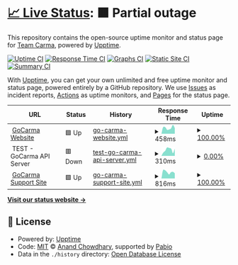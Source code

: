 # [📈 Live Status](https://demo.upptime.js.org): <!--live status--> **🟧 Partial outage**

This repository contains the open-source uptime monitor and status page for [Team Carma](https://www.gocarma.com), powered by [Upptime](https://github.com/upptime/upptime).

[![Uptime CI](https://github.com/teamcarma/external-upptime/workflows/Uptime%20CI/badge.svg)](https://github.com/teamcarma/external-upptime/actions?query=workflow%3A%22Uptime+CI%22)
[![Response Time CI](https://github.com/teamcarma/external-upptime/workflows/Response%20Time%20CI/badge.svg)](https://github.com/teamcarma/external-upptime/actions?query=workflow%3A%22Response+Time+CI%22)
[![Graphs CI](https://github.com/teamcarma/external-upptime/workflows/Graphs%20CI/badge.svg)](https://github.com/teamcarma/external-upptime/actions?query=workflow%3A%22Graphs+CI%22)
[![Static Site CI](https://github.com/teamcarma/external-upptime/workflows/Static%20Site%20CI/badge.svg)](https://github.com/teamcarma/external-upptime/actions?query=workflow%3A%22Static+Site+CI%22)
[![Summary CI](https://github.com/teamcarma/external-upptime/workflows/Summary%20CI/badge.svg)](https://github.com/teamcarma/external-upptime/actions?query=workflow%3A%22Summary+CI%22)

With [Upptime](https://upptime.js.org), you can get your own unlimited and free uptime monitor and status page, powered entirely by a GitHub repository. We use [Issues](https://github.com/teamcarma/external-upptime/issues) as incident reports, [Actions](https://github.com/teamcarma/external-upptime/actions) as uptime monitors, and [Pages](https://demo.upptime.js.org) for the status page.

<!--start: status pages-->
<!-- This summary is generated by Upptime (https://github.com/upptime/upptime) -->
<!-- Do not edit this manually, your changes will be overwritten -->
<!-- prettier-ignore -->
| URL | Status | History | Response Time | Uptime |
| --- | ------ | ------- | ------------- | ------ |
| <img alt="" src="https://icons.duckduckgo.com/ip3/www.gocarma.com.ico" height="13"> [GoCarma Website](https://www.gocarma.com) | 🟩 Up | [go-carma-website.yml](https://github.com/teamcarma/external-upptime/commits/HEAD/history/go-carma-website.yml) | <details><summary><img alt="Response time graph" src="./graphs/go-carma-website/response-time-week.png" height="20"> 458ms</summary><br><a href="https://status.gocarma.com/history/go-carma-website"><img alt="Response time 498" src="https://img.shields.io/endpoint?url=https%3A%2F%2Fraw.githubusercontent.com%2Fteamcarma%2Fexternal-upptime%2FHEAD%2Fapi%2Fgo-carma-website%2Fresponse-time.json"></a><br><a href="https://status.gocarma.com/history/go-carma-website"><img alt="24-hour response time 557" src="https://img.shields.io/endpoint?url=https%3A%2F%2Fraw.githubusercontent.com%2Fteamcarma%2Fexternal-upptime%2FHEAD%2Fapi%2Fgo-carma-website%2Fresponse-time-day.json"></a><br><a href="https://status.gocarma.com/history/go-carma-website"><img alt="7-day response time 458" src="https://img.shields.io/endpoint?url=https%3A%2F%2Fraw.githubusercontent.com%2Fteamcarma%2Fexternal-upptime%2FHEAD%2Fapi%2Fgo-carma-website%2Fresponse-time-week.json"></a><br><a href="https://status.gocarma.com/history/go-carma-website"><img alt="30-day response time 483" src="https://img.shields.io/endpoint?url=https%3A%2F%2Fraw.githubusercontent.com%2Fteamcarma%2Fexternal-upptime%2FHEAD%2Fapi%2Fgo-carma-website%2Fresponse-time-month.json"></a><br><a href="https://status.gocarma.com/history/go-carma-website"><img alt="1-year response time 498" src="https://img.shields.io/endpoint?url=https%3A%2F%2Fraw.githubusercontent.com%2Fteamcarma%2Fexternal-upptime%2FHEAD%2Fapi%2Fgo-carma-website%2Fresponse-time-year.json"></a></details> | <details><summary><a href="https://status.gocarma.com/history/go-carma-website">100.00%</a></summary><a href="https://status.gocarma.com/history/go-carma-website"><img alt="All-time uptime 99.87%" src="https://img.shields.io/endpoint?url=https%3A%2F%2Fraw.githubusercontent.com%2Fteamcarma%2Fexternal-upptime%2FHEAD%2Fapi%2Fgo-carma-website%2Fuptime.json"></a><br><a href="https://status.gocarma.com/history/go-carma-website"><img alt="24-hour uptime 100.00%" src="https://img.shields.io/endpoint?url=https%3A%2F%2Fraw.githubusercontent.com%2Fteamcarma%2Fexternal-upptime%2FHEAD%2Fapi%2Fgo-carma-website%2Fuptime-day.json"></a><br><a href="https://status.gocarma.com/history/go-carma-website"><img alt="7-day uptime 100.00%" src="https://img.shields.io/endpoint?url=https%3A%2F%2Fraw.githubusercontent.com%2Fteamcarma%2Fexternal-upptime%2FHEAD%2Fapi%2Fgo-carma-website%2Fuptime-week.json"></a><br><a href="https://status.gocarma.com/history/go-carma-website"><img alt="30-day uptime 100.00%" src="https://img.shields.io/endpoint?url=https%3A%2F%2Fraw.githubusercontent.com%2Fteamcarma%2Fexternal-upptime%2FHEAD%2Fapi%2Fgo-carma-website%2Fuptime-month.json"></a><br><a href="https://status.gocarma.com/history/go-carma-website"><img alt="1-year uptime 99.87%" src="https://img.shields.io/endpoint?url=https%3A%2F%2Fraw.githubusercontent.com%2Fteamcarma%2Fexternal-upptime%2FHEAD%2Fapi%2Fgo-carma-website%2Fuptime-year.json"></a></details>
| <img alt="" src="https://res.cloudinary.com/avego/image/upload/v1580811904/favicon_gynpkq.ico" height="13"> TEST - GoCarma API Server | 🟥 Down | [test-go-carma-api-server.yml](https://github.com/teamcarma/external-upptime/commits/HEAD/history/test-go-carma-api-server.yml) | <details><summary><img alt="Response time graph" src="./graphs/test-go-carma-api-server/response-time-week.png" height="20"> 310ms</summary><br><a href="https://status.gocarma.com/history/test-go-carma-api-server"><img alt="Response time 326" src="https://img.shields.io/endpoint?url=https%3A%2F%2Fraw.githubusercontent.com%2Fteamcarma%2Fexternal-upptime%2FHEAD%2Fapi%2Ftest-go-carma-api-server%2Fresponse-time.json"></a><br><a href="https://status.gocarma.com/history/test-go-carma-api-server"><img alt="24-hour response time 235" src="https://img.shields.io/endpoint?url=https%3A%2F%2Fraw.githubusercontent.com%2Fteamcarma%2Fexternal-upptime%2FHEAD%2Fapi%2Ftest-go-carma-api-server%2Fresponse-time-day.json"></a><br><a href="https://status.gocarma.com/history/test-go-carma-api-server"><img alt="7-day response time 310" src="https://img.shields.io/endpoint?url=https%3A%2F%2Fraw.githubusercontent.com%2Fteamcarma%2Fexternal-upptime%2FHEAD%2Fapi%2Ftest-go-carma-api-server%2Fresponse-time-week.json"></a><br><a href="https://status.gocarma.com/history/test-go-carma-api-server"><img alt="30-day response time 302" src="https://img.shields.io/endpoint?url=https%3A%2F%2Fraw.githubusercontent.com%2Fteamcarma%2Fexternal-upptime%2FHEAD%2Fapi%2Ftest-go-carma-api-server%2Fresponse-time-month.json"></a><br><a href="https://status.gocarma.com/history/test-go-carma-api-server"><img alt="1-year response time 326" src="https://img.shields.io/endpoint?url=https%3A%2F%2Fraw.githubusercontent.com%2Fteamcarma%2Fexternal-upptime%2FHEAD%2Fapi%2Ftest-go-carma-api-server%2Fresponse-time-year.json"></a></details> | <details><summary><a href="https://status.gocarma.com/history/test-go-carma-api-server">0.00%</a></summary><a href="https://status.gocarma.com/history/test-go-carma-api-server"><img alt="All-time uptime 23.45%" src="https://img.shields.io/endpoint?url=https%3A%2F%2Fraw.githubusercontent.com%2Fteamcarma%2Fexternal-upptime%2FHEAD%2Fapi%2Ftest-go-carma-api-server%2Fuptime.json"></a><br><a href="https://status.gocarma.com/history/test-go-carma-api-server"><img alt="24-hour uptime 0.00%" src="https://img.shields.io/endpoint?url=https%3A%2F%2Fraw.githubusercontent.com%2Fteamcarma%2Fexternal-upptime%2FHEAD%2Fapi%2Ftest-go-carma-api-server%2Fuptime-day.json"></a><br><a href="https://status.gocarma.com/history/test-go-carma-api-server"><img alt="7-day uptime 0.00%" src="https://img.shields.io/endpoint?url=https%3A%2F%2Fraw.githubusercontent.com%2Fteamcarma%2Fexternal-upptime%2FHEAD%2Fapi%2Ftest-go-carma-api-server%2Fuptime-week.json"></a><br><a href="https://status.gocarma.com/history/test-go-carma-api-server"><img alt="30-day uptime 0.00%" src="https://img.shields.io/endpoint?url=https%3A%2F%2Fraw.githubusercontent.com%2Fteamcarma%2Fexternal-upptime%2FHEAD%2Fapi%2Ftest-go-carma-api-server%2Fuptime-month.json"></a><br><a href="https://status.gocarma.com/history/test-go-carma-api-server"><img alt="1-year uptime 23.45%" src="https://img.shields.io/endpoint?url=https%3A%2F%2Fraw.githubusercontent.com%2Fteamcarma%2Fexternal-upptime%2FHEAD%2Fapi%2Ftest-go-carma-api-server%2Fuptime-year.json"></a></details>
| <img alt="" src="https://icons.duckduckgo.com/ip3/support.gocarma.com.ico" height="13"> [GoCarma Support Site](https://support.gocarma.com) | 🟩 Up | [go-carma-support-site.yml](https://github.com/teamcarma/external-upptime/commits/HEAD/history/go-carma-support-site.yml) | <details><summary><img alt="Response time graph" src="./graphs/go-carma-support-site/response-time-week.png" height="20"> 816ms</summary><br><a href="https://status.gocarma.com/history/go-carma-support-site"><img alt="Response time 892" src="https://img.shields.io/endpoint?url=https%3A%2F%2Fraw.githubusercontent.com%2Fteamcarma%2Fexternal-upptime%2FHEAD%2Fapi%2Fgo-carma-support-site%2Fresponse-time.json"></a><br><a href="https://status.gocarma.com/history/go-carma-support-site"><img alt="24-hour response time 891" src="https://img.shields.io/endpoint?url=https%3A%2F%2Fraw.githubusercontent.com%2Fteamcarma%2Fexternal-upptime%2FHEAD%2Fapi%2Fgo-carma-support-site%2Fresponse-time-day.json"></a><br><a href="https://status.gocarma.com/history/go-carma-support-site"><img alt="7-day response time 816" src="https://img.shields.io/endpoint?url=https%3A%2F%2Fraw.githubusercontent.com%2Fteamcarma%2Fexternal-upptime%2FHEAD%2Fapi%2Fgo-carma-support-site%2Fresponse-time-week.json"></a><br><a href="https://status.gocarma.com/history/go-carma-support-site"><img alt="30-day response time 885" src="https://img.shields.io/endpoint?url=https%3A%2F%2Fraw.githubusercontent.com%2Fteamcarma%2Fexternal-upptime%2FHEAD%2Fapi%2Fgo-carma-support-site%2Fresponse-time-month.json"></a><br><a href="https://status.gocarma.com/history/go-carma-support-site"><img alt="1-year response time 892" src="https://img.shields.io/endpoint?url=https%3A%2F%2Fraw.githubusercontent.com%2Fteamcarma%2Fexternal-upptime%2FHEAD%2Fapi%2Fgo-carma-support-site%2Fresponse-time-year.json"></a></details> | <details><summary><a href="https://status.gocarma.com/history/go-carma-support-site">100.00%</a></summary><a href="https://status.gocarma.com/history/go-carma-support-site"><img alt="All-time uptime 99.97%" src="https://img.shields.io/endpoint?url=https%3A%2F%2Fraw.githubusercontent.com%2Fteamcarma%2Fexternal-upptime%2FHEAD%2Fapi%2Fgo-carma-support-site%2Fuptime.json"></a><br><a href="https://status.gocarma.com/history/go-carma-support-site"><img alt="24-hour uptime 100.00%" src="https://img.shields.io/endpoint?url=https%3A%2F%2Fraw.githubusercontent.com%2Fteamcarma%2Fexternal-upptime%2FHEAD%2Fapi%2Fgo-carma-support-site%2Fuptime-day.json"></a><br><a href="https://status.gocarma.com/history/go-carma-support-site"><img alt="7-day uptime 100.00%" src="https://img.shields.io/endpoint?url=https%3A%2F%2Fraw.githubusercontent.com%2Fteamcarma%2Fexternal-upptime%2FHEAD%2Fapi%2Fgo-carma-support-site%2Fuptime-week.json"></a><br><a href="https://status.gocarma.com/history/go-carma-support-site"><img alt="30-day uptime 100.00%" src="https://img.shields.io/endpoint?url=https%3A%2F%2Fraw.githubusercontent.com%2Fteamcarma%2Fexternal-upptime%2FHEAD%2Fapi%2Fgo-carma-support-site%2Fuptime-month.json"></a><br><a href="https://status.gocarma.com/history/go-carma-support-site"><img alt="1-year uptime 99.97%" src="https://img.shields.io/endpoint?url=https%3A%2F%2Fraw.githubusercontent.com%2Fteamcarma%2Fexternal-upptime%2FHEAD%2Fapi%2Fgo-carma-support-site%2Fuptime-year.json"></a></details>

<!--end: status pages-->

[**Visit our status website →**](https://demo.upptime.js.org)

## 📄 License

- Powered by: [Upptime](https://github.com/upptime/upptime)
- Code: [MIT](./LICENSE) © [Anand Chowdhary](https://anandchowdhary.com), supported by [Pabio](https://pabio.com)
- Data in the `./history` directory: [Open Database License](https://opendatacommons.org/licenses/odbl/1-0/)
